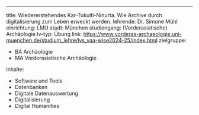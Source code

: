 ---
title: Wiedererstehendes Kar-Tukulti-Ninurta. Wie Archive durch digitalisierung zum Leben erweckt werden.
lehrende: Dr. Simone Mühl
einrichtung: LMU 
stadt: München
studiengang: (Vorderasiatische) Archäologie
lv-typ: Übung
link: https://www.vorderas-archaeologie.uni-muenchen.de/studium_lehre/lvs_vaa-wise2024-25/index.html
zielgruppe:
- BA Archäologie
- MA Vorderasiatische Archäologie
  

inhalte:
  - Software und Tools
  - Datenbanken
  - Digitale Datenauswertung
  - Digitalisierung
  - Digital Humanities
  
 

